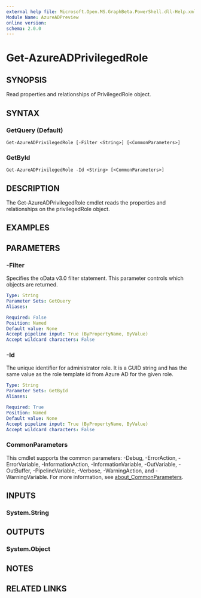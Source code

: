 ```yaml
---
external help file: Microsoft.Open.MS.GraphBeta.PowerShell.dll-Help.xml
Module Name: AzureADPreview
online version:
schema: 2.0.0
---
```


# Get-AzureADPrivilegedRole

## SYNOPSIS
Read properties and relationships of PrivilegedRole object.

## SYNTAX

### GetQuery (Default)
```
Get-AzureADPrivilegedRole [-Filter <String>] [<CommonParameters>]
```

### GetById
```
Get-AzureADPrivilegedRole -Id <String> [<CommonParameters>]
```

## DESCRIPTION
The Get-AzureADPrivilegedRole cmdlet reads the properties and relationships on the privilegedRole object.

## EXAMPLES

## PARAMETERS

### -Filter
Specifies the oData v3.0 filter statement. This parameter controls which objects are returned.

```yaml
Type: String
Parameter Sets: GetQuery
Aliases:

Required: False
Position: Named
Default value: None
Accept pipeline input: True (ByPropertyName, ByValue)
Accept wildcard characters: False
```

### -Id
The unique identifier for administrator role. It is a GUID string and has the same value as the role template id from Azure AD for the given role.

```yaml
Type: String
Parameter Sets: GetById
Aliases:

Required: True
Position: Named
Default value: None
Accept pipeline input: True (ByPropertyName, ByValue)
Accept wildcard characters: False
```

### CommonParameters
This cmdlet supports the common parameters: -Debug, -ErrorAction, -ErrorVariable, -InformationAction, -InformationVariable, -OutVariable, -OutBuffer, -PipelineVariable, -Verbose, -WarningAction, and -WarningVariable. For more information, see [about_CommonParameters](http://go.microsoft.com/fwlink/?LinkID=113216).

## INPUTS

### System.String

## OUTPUTS

### System.Object
## NOTES

## RELATED LINKS
